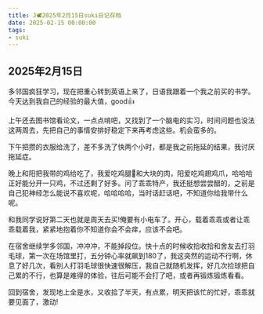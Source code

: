 ```yaml
---
title: J🕊️2025年2月15日suki日记存档
date: 2025-02-15 00:00:00
tags:
- suki
---
```


## 2025年2月15日

多邻国疯狂学习，现在把重心转到英语上来了，日语我跟着一个我之前买的书学。
今天达到我自己的经验的最大值，good👍

上午还去图书馆看论文，一点点啃吧，又找到了一个脑电的实习，时间问题也没法这两周去，先把自己的事情安排好稳定下来再考虑这些。机会蛮多的。

下午把攒的衣服给洗了，差不多洗了快两个小时，都是我之前拖延的结果，我讨厌拖延症。

晚上和阳把我带的鸡给吃了，我爱吃鸡腿🍗和大块的肉，阳爱吃鸡翅鸡爪，哈哈哈正好能分开一只鸡，不过还剩了好多。问了乖乖特产，我还挺想尝尝醋的，之前是自己犯神经怎么能说不喜欢呢，哈哈哈哈，当时话赶话吧，不知道你给我带什么呢。


和我同学说好第二天也就是周天去买!俺要有小电车了。开心，载着乖乖或者让乖乖载着我，紧紧地抱着你不知道你会不会痒，应该不会吧。

在宿舍继续学多邻国，冲冲冲，不能掉段位。快十点的时候收拾收拾和舍友去打羽毛球，第一次在场馆里打，五分钟心率就飙到180了，我这突然的运动不行啊，休息了好几次，看别人打羽毛球很快速很解压，我自己就随机发挥，好几次捡球把自己累的不行，也算是难得的体验，往后可能不会打了吧，或者再锻炼锻炼看看。

回到宿舍，发现地上全是水，又收拾了半天，有点累，明天把该忙的忙好，乖乖就要见面了，激动!
